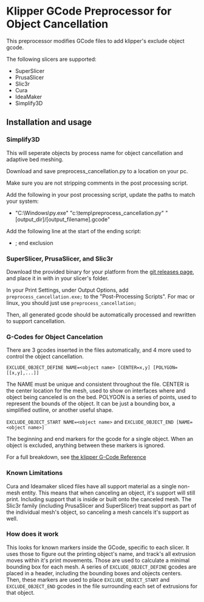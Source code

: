 Klipper GCode Preprocessor for Object Cancellation
==================================================

This preprocessor modifies GCode files to add klipper's exclude object gcode.

The following slicers are supported:

* SuperSlicer
* PrusaSlicer
* Slic3r
* Cura
* IdeaMaker
* Simplify3D

## Installation and usage

### Simplify3D

This will seperate objects by process name for object cancellation and adaptive bed meshing.

Download and save preprocess_cancellation.py to a location on your pc.

Make sure you are not stripping comments in the post processing script.

Add the following in your post processing script, update the paths to match your system:
- "C:\Windows\py.exe" "c:\temp\preprocess_cancellation.py" "[output_dir]/[output_filename].gcode"

Add the following line at the start of the ending script:
- ; end exclusion


### SuperSlicer, PrusaSlicer, and Slic3r

Download the provided binary for your platform from the [git releases page](https://github.com/kageurufu/preprocess_cancellation/releases), and place it in with in your slicer's folder.
 

In your Print Settings, under Output Options, add `preprocess_cancellation.exe;` to the 
"Post-Processing Scripts". For mac or linux, you should just use `preprocess_cancellation;`

Then, all generated gcode should be automatically processed and rewritten to support cancellation.

### G-Codes for Object Cancelation

There are 3 gcodes inserted in the files automatically, and 4 more used to control the 
object cancellation.

`EXCLUDE_OBJECT_DEFINE NAME=<object name> [CENTER=x,y] [POLYGON=[[x,y],...]]`

The NAME must be unique and consistent throughout the file. CENTER is the center location 
for the mesh, used to show on interfaces where and object being canceled is on the bed. 
POLYGON is a series of points, used to represent the bounds of the object. It can be just 
a bounding box, a simplified outline, or another useful shape.

`EXCLUDE_OBJECT_START NAME=<object name>` and `EXCLUDE_OBJECT_END [NAME=<object name>]`

The beginning and end markers for the gcode for a single object. When an object is excluded, 
anything between these markers is ignored.

For a full breakdown, see [the klipper G-Code Reference](https://www.klipper3d.org/G-Codes.html#excludeobject)

### Known Limitations

Cura and Ideamaker sliced files have all support material as a single non-mesh entity.
This means that when canceling an object, it's support will still print. Including
support that is inside or built onto the canceled mesh. The Slic3r family (including
PrusaSlicer and SuperSlicer) treat support as part of the individual mesh's object,
so canceling a mesh cancels it's support as well.

### How does it work

This looks for known markers inside the GCode, specific to each slicer. It uses those
to figure out the printing object's name, and track's all extrusion moves within it's 
print movements. Those are used to calculate a minimal bounding box for each mesh. 
A series of `EXCLUDE_OBJECT_DEFINE` gcodes are placed in a header, including the bounding boxes
and objects centers. Then, these markers are used to place `EXCLUDE_OBJECT_START` and 
`EXCLUDE_OBJECT_END` gcodes in the file surrounding each set of extrusions for that object.

